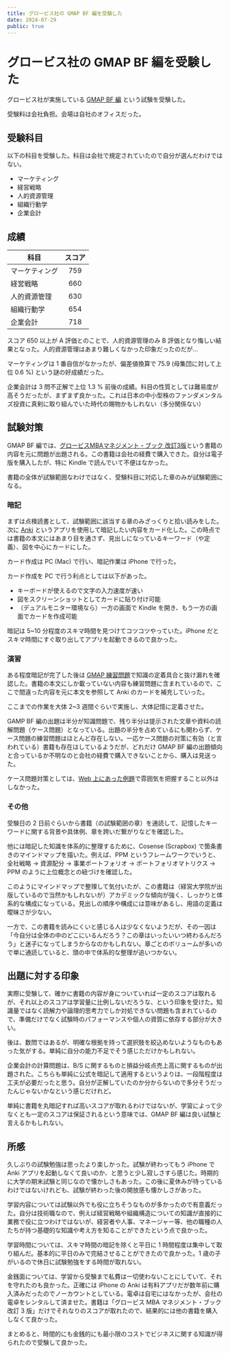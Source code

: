 ```yaml
---
title: グロービス社の GMAP BF 編を受験した
date: 2024-07-29
public: true
---
```


# グロービス社の GMAP BF 編を受験した

グロービス社が実施している [GMAP BF 編](https://gce.globis.co.jp/service/gmap/exam/?tab=tab2) という試験を受験した。

受験料は会社負担。会場は自社のオフィスだった。

## 受験科目

以下の科目を受験した。科目は会社で規定されていたので自分が選んだわけではない。

- マーケティング
- 経営戦略
- 人的資源管理
- 組織行動学
- 企業会計

## 成績

| 科目 | スコア |
| --- | :--: |
| マーケティング | 759 |
| 経営戦略 | 660 |
| 人的資源管理 | 630 |
| 組織行動学 | 654 |
| 企業会計 | 718 |

スコア 650 以上が A 評価とのことで、人的資源管理のみ B 評価となり悔しい結果となった。人的資源管理はあまり難しくなかった印象だったのだが...

マーケティングは 1 番自信がなかったが、偏差値換算で 75.9 (母集団に対して上位 0.6 %) という謎の好成績だった。

企業会計は 3 問不正解で上位 1.3 % 前後の成績。科目の性質としては難易度が高そうだったが、まずまず良かった。これは日本の中小型株のファンダメンタルズ投資に真剣に取り組んでいた時代の賜物かもしれない（多分関係ない）

## 試験対策

GMAP BF 編では、[グロービスMBAマネジメント・ブック 改訂3版](https://books.globis.co.jp/2008/08/29/3956/)という書籍の内容を元に問題が出題される。この書籍は会社の経費で購入できた。自分は電子版を購入したが、特に Kindle で読んでいて不便はなかった。

書籍の全体が試験範囲なわけではなく、受験科目に対応した章のみが試験範囲になる。

### 暗記

まずは点検読書として、試験範囲に該当する章のみざっくりと拾い読みをした。次に [Anki](https://apps.ankiweb.net/) というアプリを使用して暗記したい内容をカード化した。この時点では書籍の本文にはあまり目を通さず、見出しになっているキーワード（や定義）、図を中心にカードにした。

カード作成は PC (Mac) で行い、暗記作業は iPhone で行った。

カード作成を PC で行う利点としては以下があった。

- キーボードが使えるので文字の入力速度が速い
- 図をスクリーンショットとしてカードに貼り付け可能
- （デュアルモニター環境なら）一方の画面で Kindle を開き、もう一方の画面でカードを作成可能

暗記は 5~10 分程度のスキマ時間を見つけてコツコツやっていた。iPhone だとスキマ時間にすぐ取り出してアプリを起動できるので良かった。

### 演習

ある程度暗記が完了した後は [GMAP 練習問題](https://scorpion140309.github.io/GMAP/Test_GMAP.html)で知識の定着具合と抜け漏れを確認した。書籍の本文にしか載っていない内容も練習問題に含まれているので、ここで間違った内容を元に本文を参照して Anki のカードを補充していった。

ここまでの作業を大体 2~3 週間ぐらいで実施し、大体記憶に定着させた。

GAMP BF 編の出題は半分が知識問題で、残り半分は提示された文章や資料の読解問題（ケース問題）となっている。出題の半分を占めているにも関わらず、ケース問題の練習問題はほとんど存在しない。一応ケース問題の対策に有効（と言われている）書籍も存在はしているようだが、どれだけ GMAP BF 編の出題傾向と合っているか不明なのと会社の経費で購入できないことから、購入は見送った。

ケース問題対策としては、[Web 上にあった例題](https://gms.globis.co.jp/entry/check-test.html)で雰囲気を把握すること以外はしなかった。

### その他

受験日の 2 日前ぐらいから書籍（の試験範囲の章）を通読して、記憶したキーワードに関する背景や具体例、章を跨いだ繋がりなどを確認した。

他には暗記した知識を体系的に整理するために、Cosense (Scrapbox) で箇条書きのマインドマップを描いた。例えば、PPM というフレームワークでいうと、全社戦略 -> 資源配分 -> 事業ポートフォリオ -> ポートフォリオマトリクス -> PPM のように上位概念との紐づけを確認した。

このようにマインドマップで整理して気付いたが、この書籍は（経営大学院が出版しているので当然かもしれないが）アカデミックな傾向が強く、しっかりと体系的な構成になっている。見出しの順序や構成には意味があるし、用語の定義は曖昧さが少ない。

一方で、この書籍を読みにくいと感じる人は少なくないようだが、その一因は「今自分は全体の中のどこにいるんだろう？この章はいったいいつ終わるんだろう」と迷子になってしまうからなのかもしれない。章ごとのボリュームが多いので単に通読していると、頭の中で体系的な整理が追いつかない。

## 出題に対する印象

実際に受験して、確かに書籍の内容が身についていれば一定のスコアは取れるが、それ以上のスコアは学習量に比例しないだろうな、という印象を受けた。知識量ではなく読解力や論理的思考力でしか対処できない問題も含まれているので、準備だけでなく試験時のパフォーマンスや個人の資質に依存する部分が大きい。

後は、数問ではあるが、明確な根拠を持って選択肢を絞込めないようなものもあった気がする。単純に自分の能力不足でそう感じただけかもしれない。

企業会計の計算問題は、B/S に関するものと損益分岐点売上高に関するものが出題された。こちらも単純に公式を暗記して適用するというよりは、一段階程度は工夫が必要だったと思う。自分が正解していたのか分からないので多分そうだったんじゃないかなという感じだけれど。

単純に書籍を丸暗記すれば高いスコアが取れるわけではないが、学習によって少なくとも一定のスコアは保証されるという意味では、GMAP BF 編は良い試験と言えるかもしれない。

## 所感

久しぶりの試験勉強は思ったより楽しかった。試験が終わってもう iPhone で Anki アプリを起動しなくて良いのか、と思うと少し寂しさすら感じた。時期的に大学の期末試験と同じなので懐かしさもあった。この後に夏休みが待っているわけではないけれども、試験が終わった後の開放感も懐かしさがあった。

学習内容については試験以外でも役に立ちそうなものが多かったので有意義だった。自分は技術職なので、例えば経営戦略や組織構造についての知識が直接的に業務で役に立つわけではないが、経営者や人事、マネージャー等、他の職種の人たちが持つ基礎的な知識や考え方を知ることができたという点で良かった。

学習時間については、スキマ時間の暗記を除くと平日に 1 時間程度は集中して取り組んだ。基本的に平日のみで完結させることができたので良かった。1 歳の子がいるので休日に試験勉強をする時間が取れない。

金銭面については、学習から受験まで私費は一切使わないことにしていて、それを守れたのも良かった。正確には iPhone の Anki は有料アプリだが数年前に購入済みだったのでノーカウントとしている。電卓は自宅にはなかったが、会社の電卓をレンタルして済ませた。書籍は「グロービス MBA マネジメント・ブック 改訂 3 版」だけでそれなりのスコアが取れたので、結果的には他の書籍を購入しなくて良かった。

まとめると、時間的にも金銭的にも最小限のコストでビジネスに関する知識が得られたので受験して良かった。
